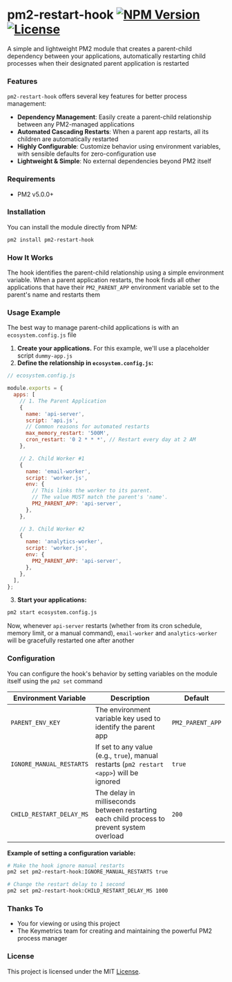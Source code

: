 
# pm2-restart-hook [![NPM Version](https://img.shields.io/npm/v/pm2-restart-hook?style=flat&logo=npm)](https://www.npmjs.com/package/pm2-restart-hook) [![License](https://img.shields.io/npm/l/pm2-restart-hook?style=flat)](LICENSE)

A simple and lightweight PM2 module that creates a parent-child dependency between your applications, automatically restarting child processes when their designated parent application is restarted

### Features

`pm2-restart-hook` offers several key features for better process management:

-   **Dependency Management**: Easily create a parent-child relationship between any PM2-managed applications
-   **Automated Cascading Restarts**: When a parent app restarts, all its children are automatically restarted
-   **Highly Configurable**: Customize behavior using environment variables, with sensible defaults for zero-configuration use
-   **Lightweight & Simple**: No external dependencies beyond PM2 itself

### Requirements

- PM2 v5.0.0+

### Installation

You can install the module directly from NPM:

```bash
pm2 install pm2-restart-hook
```

### How It Works

The hook identifies the parent-child relationship using a simple environment variable. When a parent application restarts, the hook finds all other applications that have their `PM2_PARENT_APP` environment variable set to the parent's name and restarts them

### Usage Example

The best way to manage parent-child applications is with an `ecosystem.config.js` file

1.  **Create your applications.** For this example, we'll use a placeholder script `dummy-app.js`
2.  **Define the relationship in `ecosystem.config.js`:**

```js
// ecosystem.config.js

module.exports = {
  apps: [
    // 1. The Parent Application
    {
      name: 'api-server',
      script: 'api.js',
      // Common reasons for automated restarts
      max_memory_restart: '500M',
      cron_restart: '0 2 * * *', // Restart every day at 2 AM
    },

    // 2. Child Worker #1
    {
      name: 'email-worker',
      script: 'worker.js',
      env: {
        // This links the worker to its parent.
        // The value MUST match the parent's 'name'.
        PM2_PARENT_APP: 'api-server',
      },
    },

    // 3. Child Worker #2
    {
      name: 'analytics-worker',
      script: 'worker.js',
      env: {
        PM2_PARENT_APP: 'api-server',
      },
    },
  ],
};
```

3.  **Start your applications:**

```bash
pm2 start ecosystem.config.js
```

Now, whenever `api-server` restarts (whether from its cron schedule, memory limit, or a manual command), `email-worker` and `analytics-worker` will be gracefully restarted one after another

### Configuration

You can configure the hook's behavior by setting variables on the module itself using the `pm2 set` command

| Environment Variable         | Description                                                                                             | Default            |
| ---------------------------- | ------------------------------------------------------------------------------------------------------- | ------------------ |
| `PARENT_ENV_KEY`             | The environment variable key used to identify the parent app                                            | `PM2_PARENT_APP`   |
| `IGNORE_MANUAL_RESTARTS`     | If set to any value (e.g., `true`), manual restarts (`pm2 restart <app>`) will be ignored               | `true`          |
| `CHILD_RESTART_DELAY_MS`     | The delay in milliseconds between restarting each child process to prevent system overload              | `200`              |

**Example of setting a configuration variable:**

```bash
# Make the hook ignore manual restarts
pm2 set pm2-restart-hook:IGNORE_MANUAL_RESTARTS true

# Change the restart delay to 1 second
pm2 set pm2-restart-hook:CHILD_RESTART_DELAY_MS 1000
```

### Thanks To

-   You for viewing or using this project
-   The Keymetrics team for creating and maintaining the powerful PM2 process manager

### License

This project is licensed under the MIT [License](LICENSE).
